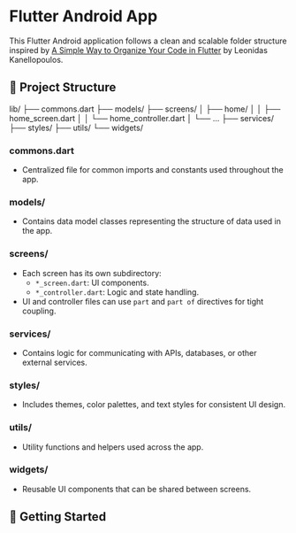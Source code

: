 # Flutter Android App

This Flutter Android application follows a clean and scalable folder structure inspired by [A Simple Way to Organize Your Code in Flutter](https://medium.com/@kanellopoulos.leo/a-simple-way-to-organize-your-code-in-flutter-e175e7004fb5) by Leonidas Kanellopoulos.

## 📁 Project Structure

lib/ 
├── commons.dart 
├── models/ 
├── screens/ 
│ ├── home/ 
│ │ ├── home_screen.dart 
│ │ └── home_controller.dart 
│ └── ... 
├── services/ 
├── styles/ 
├── utils/ 
└── widgets/


### commons.dart
- Centralized file for common imports and constants used throughout the app.

### models/
- Contains data model classes representing the structure of data used in the app.

### screens/
- Each screen has its own subdirectory:
  - `*_screen.dart`: UI components.
  - `*_controller.dart`: Logic and state handling.
- UI and controller files can use `part` and `part of` directives for tight coupling.

### services/
- Contains logic for communicating with APIs, databases, or other external services.

### styles/
- Includes themes, color palettes, and text styles for consistent UI design.

### utils/
- Utility functions and helpers used across the app.

### widgets/
- Reusable UI components that can be shared between screens.

## 🚀 Getting Started



